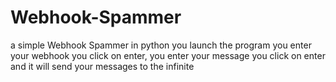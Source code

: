 # Webhook-Spammer
a simple Webhook Spammer in python
you launch the program you enter your webhook you click on enter,
you enter your message you click on enter and it will send your messages to the infinite
